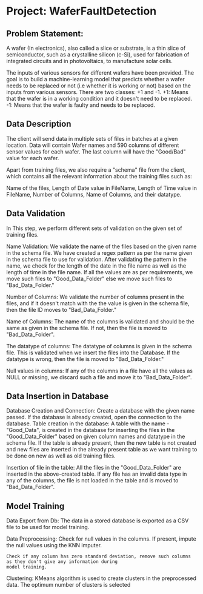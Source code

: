 # Project: WaferFaultDetection # 

## Problem Statement: ##
A wafer (In electronics), also called a slice or substrate, is a thin slice of semiconductor,
such as a crystalline silicon (c-Si), used for fabrication of integrated circuits and in photovoltaics,
to manufacture solar cells.

The inputs of various sensors for different wafers have been provided.
The goal is to build a machine-learning model that predicts whether a wafer needs to be replaced or not
(i.e whether it is working or not) based on the inputs from various sensors.
There are two classes: +1 and -1.
+1: Means that the wafer is in a working condition and it doesn't need to be replaced.
-1: Means that the wafer is faulty and needs to be replaced.


## Data Description ##
The client will send data in multiple sets of files in batches at a given location.
Data will contain Wafer names and 590 columns of different sensor values for each wafer.
The last column will have the "Good/Bad" value for each wafer.

Apart from training files, we also require a "schema" file from the client, which contains all the
relevant information about the training files such as:

Name of the files, Length of Date value in FileName, Length of Time value in FileName, Number of Columns, 
Name of Columns, and their datatype.

## Data Validation ##
In This step, we perform different sets of validation on the given set of training files.

Name Validation: We validate the name of the files based on the given name in the schema file. We have 
created a regex pattern as per the name given in the schema file to use for validation. After validating 
the pattern in the name, we check for the length of the date in the file name as well as the length of time 
in the file name. If all the values are as per requirements, we move such files to "Good_Data_Folder" else
we move such files to "Bad_Data_Folder."

Number of Columns: We validate the number of columns present in the files, and if it doesn't match with the
the value is given in the schema file, then the file ID moves to "Bad_Data_Folder."

Name of Columns: The name of the columns is validated and should be the same as given in the schema file. 
If not, then the file is moved to "Bad_Data_Folder".

The datatype of columns: The datatype of columns is given in the schema file. This is validated when we insert
the files into the Database. If the datatype is wrong, then the file is moved to "Bad_Data_Folder."

Null values in columns: If any of the columns in a file have all the values as NULL or missing, we discard such
a file and move it to "Bad_Data_Folder".

## Data Insertion in Database ##
Database Creation and Connection: Create a database with the given name passed. If the database is already created,
open the connection to the database.
Table creation in the database: A table with the name - "Good_Data", is created in the database for inserting the files 
in the "Good_Data_Folder" based on given column names and datatype in the schema file. If the table is already
present, then the new table is not created and new files are inserted in the already present table as we want 
training to be done on new as well as old training files.
 
Insertion of file in the table: All the files in the "Good_Data_Folder" are inserted in the above-created table. If
any file has an invalid data type in any of the columns, the file is not loaded in the table and is moved to "Bad_Data_Folder".

## Model Training ##
Data Export from Db: The data in a stored database is exported as a CSV file to be used for model training.
 
Data Preprocessing: 
    Check for null values in the columns. If present, impute the null values using the KNN imputer.
    
    Check if any column has zero standard deviation, remove such columns as they don't give any information during 
    model training.
    
Clustering: KMeans algorithm is used to create clusters in the preprocessed data. The optimum number of clusters 
is selected
